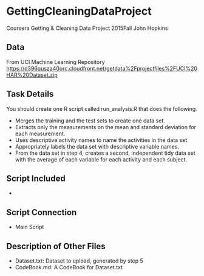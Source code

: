 # GettingCleaningDataProject
Coursera Getting &amp; Cleaning Data Project 2015Fall John Hopkins

## Data
From UCI Machine Learning Repository<br>
https://d396qusza40orc.cloudfront.net/getdata%2Fprojectfiles%2FUCI%20HAR%20Dataset.zip

## Task Details
You should create one R script called run_analysis.R that does the following. 

* Merges the training and the test sets to create one data set.
* Extracts only the measurements on the mean and standard deviation for each measurement. 
* Uses descriptive activity names to name the activities in the data set
* Appropriately labels the data set with descriptive variable names. 
* From the data set in step 4, creates a second, independent tidy data set with the average of each variable for each activity and each subject.

## Script Included

* 

## Script Connection

* Main Script

## Description of Other Files

* Dataset.txt: Dataset to upload, generated by step 5
* CodeBook.md: A CodeBook for Dataset.txt


